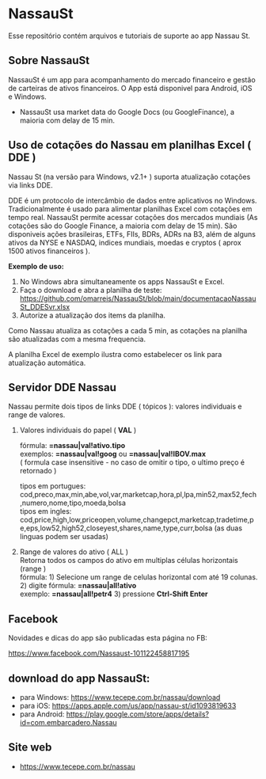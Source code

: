 # NassauSt

Esse repositório contém arquivos e tutoriais de suporte ao app Nassau St.

## Sobre NassauSt
NassauSt é um app para acompanhamento do mercado financeiro e gestão de carteiras de ativos financeiros.
O App está disponivel para Android, iOS e Windows.
* NassauSt usa market data do Google Docs (ou GoogleFinance), a maioria com delay de 15 min.

##  Uso de cotações do Nassau em planilhas Excel ( DDE )
Nassau St (na versão para Windows, v2.1+ ) suporta atualização cotações via links DDE.

DDE é um protocolo de intercâmbio de dados entre aplicativos no Windows. Tradicionalmente é usado para alimentar planilhas Excel com cotações em tempo real.
NassauSt permite acessar cotações dos mercados mundiais (As cotações são do Google Finance, a maioria com delay de 15 min).
São disponiveis ações brasileiras, ETFs, FIIs, BDRs, ADRs na B3, além de alguns ativos da NYSE e NASDAQ, indices mundiais, moedas e cryptos ( aprox 1500 ativos financeiros ).

**Exemplo de uso:**
1) No Windows abra simultaneamente os apps NassauSt e Excel.
2) Faça o download e abra a planilha de teste: 
      https://github.com/omarreis/NassauSt/blob/main/documentacaoNassauSt_DDESvr.xlsx
3) Autorize a atualização dos items da planilha.

Como Nassau atualiza as cotações a cada 5 min, as cotações na planilha são atualizadas com a mesma frequencia.

A planilha Excel de exemplo ilustra como estabelecer os link para atualização automática.

## Servidor DDE Nassau
Nassau permite dois tipos de links DDE ( tópicos ): valores individuais e range de valores.

1) Valores individuais do papel ( **VAL** )  												
    
   fórmula:   **=nassau|val!ativo.tipo**      
   exemplos:  **=nassau|val!goog**    ou   **=nassau|val!IBOV.max**   
   ( formula case insensitive - no caso de omitir o tipo, o ultimo preço é retornado ) 												
   
   tipos em portugues: cod,preco,max,min,abe,vol,var,marketcap,hora,pl,lpa,min52,max52,fech,numero,nome,tipo,moeda,bolsa									
   tipos em ingles: cod,price,high,low,priceopen,volume,changepct,marketcap,tradetime,pe,eps,low52,high52,closeyest,shares,name,type,curr,bolsa						            (as duas linguas podem ser usadas)												
   
2) Range de valores do ativo ( ALL ) 												
   Retorna todos os campos do ativo em multiplas células horizontais (range )												
    fórmula:  1) Selecione um range de celulas horizontal com até 19 colunas.												
              2) digite fórmula:  **=nassau|all!ativo**               
                 exemplo: **=nassau|all!petr4**
              3) pressione **Ctrl-Shift Enter**


## Facebook
Novidades e dicas do app são publicadas esta página no FB: 

   https://www.facebook.com/Nassaust-101122458817195

## download do app NassauSt: 

* para Windows: https://www.tecepe.com.br/nassau/download   
* para iOS:     https://apps.apple.com/us/app/nassau-st/id1093819633
* para Android: https://play.google.com/store/apps/details?id=com.embarcadero.Nassau 

## Site web
* https://www.tecepe.com.br/nassau

